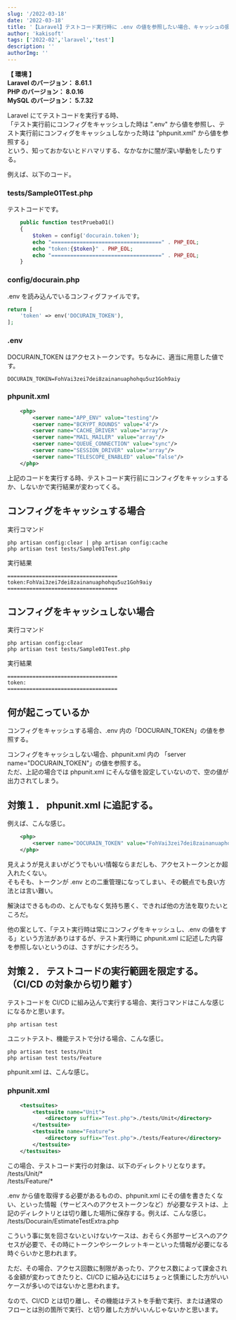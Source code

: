 ```yaml
---
slug: '/2022-03-18'
date: '2022-03-18'
title: '【Laravel】テストコード実行時に .env の値を参照したい場合、キャッシュの扱い方によって実行結果が変わる'
author: 'kakisoft'
tags: ['2022-02','laravel','test']
description: ''
authorImg: ''
---
```


**【 環境 】**  
**Laravel のバージョン： 8.61.1**  
**PHP のバージョン： 8.0.16**  
**MySQL のバージョン： 5.7.32**  


Laravel にてテストコードを実行する時、  
「テスト実行前にコンフィグをキャッシュした時は ".env" から値を参照し、テスト実行前にコンフィグをキャッシュしなかった時は "phpunit.xml" から値を参照する」  
という、知っておかないとドハマリする、なかなかに闇が深い挙動をしたりする。  

例えば、以下のコード。  

### tests/Sample01Test.php
テストコードです。
```php
    public function testPrueba01()
    {
        $token = config('docurain.token');
        echo "===================================" . PHP_EOL;
        echo "token:{$token}" . PHP_EOL;
        echo "===================================" . PHP_EOL;
    }
```

### config/docurain.php
.env を読み込んでいるコンフィグファイルです。
```php
return [
    'token' => env('DOCURAIN_TOKEN'),
];
```

### .env
DOCURAIN_TOKEN はアクセストークンです。ちなみに、適当に用意した値です。
```.env
DOCURAIN_TOKEN=FohVai3zei7dei8zainanuaphohqu5uz1Goh9aiy
```

### phpunit.xml
```xml
    <php>
        <server name="APP_ENV" value="testing"/>
        <server name="BCRYPT_ROUNDS" value="4"/>
        <server name="CACHE_DRIVER" value="array"/>
        <server name="MAIL_MAILER" value="array"/>
        <server name="QUEUE_CONNECTION" value="sync"/>
        <server name="SESSION_DRIVER" value="array"/>
        <server name="TELESCOPE_ENABLED" value="false"/>
    </php>
```

上記のコードを実行する時、テストコード実行前にコンフィグをキャッシュするか、しないかで実行結果が変わってくる。

## コンフィグをキャッシュする場合
実行コマンド
```
php artisan config:clear | php artisan config:cache
php artisan test tests/Sample01Test.php
```
実行結果
```
===================================
token:FohVai3zei7dei8zainanuaphohqu5uz1Goh9aiy
===================================
```

## コンフィグをキャッシュしない場合
実行コマンド
```
php artisan config:clear
php artisan test tests/Sample01Test.php
```
実行結果
```
===================================
token:
===================================
```

## 何が起こっているか
コンフィグをキャッシュする場合、.env 内の「DOCURAIN_TOKEN」の値を参照する。  

コンフィグをキャッシュしない場合、phpunit.xml 内の 「server name="DOCURAIN_TOKEN"」の値を参照する。  
ただ、上記の場合では phpunit.xml にそんな値を設定していないので、空の値が出力されてしまう。  


## 対策１． phpunit.xml に追記する。
例えば、こんな感じ。  
```xml
    <php>
        <server name="DOCURAIN_TOKEN" value="FohVai3zei7dei8zainanuaphohqu5uz1Goh9aiy"/>
    </php>
```
見えようが見えまいがどうでもいい情報ならまだしも、アクセストークンとか超入れたくない。  
そもそも、トークンが .env  との二重管理になってしまい、その観点でも良い方法とは言い難い。

解決はできるものの、とんでもなく気持ち悪く、できれば他の方法を取りたいところだ。  

他の案として、「テスト実行時は常にコンフィグをキャッシュし、.env の値をする」という方法がありはするが、テスト実行時に phpunit.xml に記述した内容を参照しないというのは、さすがにナシだろう。  


## 対策２． テストコードの実行範囲を限定する。（CI/CD の対象から切り離す）
テストコードを CI/CD に組み込んで実行する場合、実行コマンドはこんな感じになるかと思います。
```
php artisan test
```
ユニットテスト、機能テストで分ける場合、こんな感じ。
```
php artisan test tests/Unit
php artisan test tests/Feature
```

phpunit.xml は、こんな感じ。

### phpunit.xml
```xml
    <testsuites>
        <testsuite name="Unit">
            <directory suffix="Test.php">./tests/Unit</directory>
        </testsuite>
        <testsuite name="Feature">
            <directory suffix="Test.php">./tests/Feature</directory>
        </testsuite>
    </testsuites>
```

この場合、テストコード実行の対象は、以下のディレクトリとなります。  
/tests/Unit/*  
/tests/Feature/*  

.env から値を取得する必要があるものの、phpunit.xml にその値を書きたくない、といった情報（サービスへのアクセストークンなど）が必要なテストは、上記のディレクトリとは切り離した場所に保存する。例えば、こんな感じ。  
/tests/Docurain/EstimateTestExtra.php  

こういう事に気を回さないといけないケースは、おそらく外部サービスへのアクセスが必要で、その時にトークンやシークレットキーといった情報が必要になる時ぐらいかと思われます。  

ただ、その場合、アクセス回数に制限があったり、アクセス数によって課金される金額が変わってきたりと、CI/CD に組み込むにはちょっと慎重にした方がいいケースが多いのではないかと思われます。  

なので、CI/CD とは切り離し、その機能はテストを手動で実行、または通常のフローとは別の箇所で実行、と切り離した方がいいんじゃないかと思います。  




